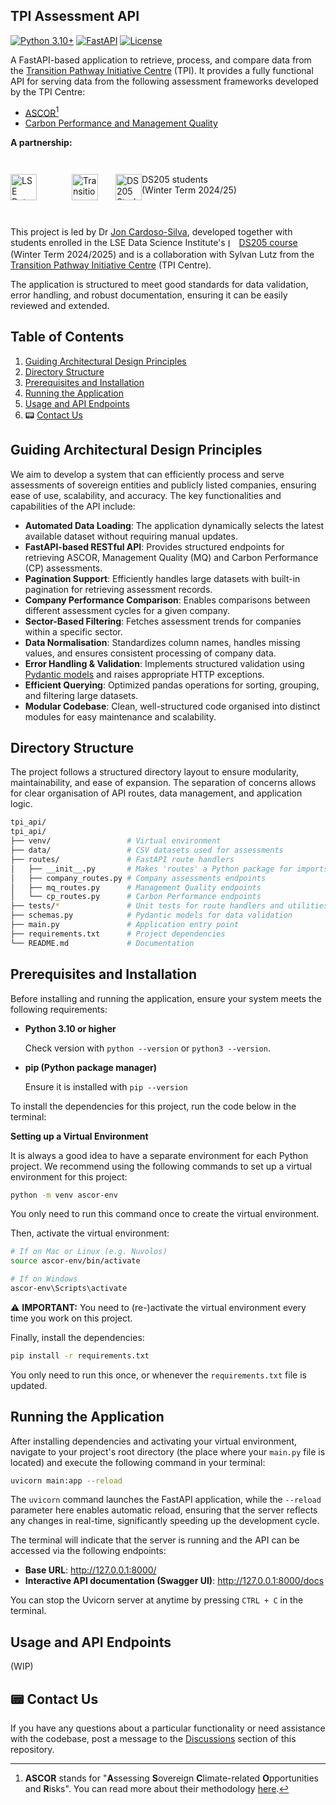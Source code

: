 ## TPI Assessment API 

[![Python 3.10+](https://img.shields.io/badge/python-3.10+-blue.svg)](https://www.python.org/downloads/)
[![FastAPI](https://img.shields.io/badge/FastAPI-0.115.7-green.svg)](https://fastapi.tiangolo.com/)
[![License](https://img.shields.io/badge/license-MIT-blue.svg)](LICENSE)

A FastAPI-based application to retrieve, process, and compare data from the [Transition Pathway Initiative Centre](https://www.transitionpathwayinitiative.org/) (TPI). It provides a fully functional API for serving data from the following assessment frameworks developed by the TPI Centre: 

* [ASCOR](https://www.transitionpathwayinitiative.org/ascor)[^1]
* [Carbon Performance and Management Quality](https://www.transitionpathwayinitiative.org/corporates)

**A partnership:**

<div style="display: flex; justify-content: top; vertical-align: middle; align-items: center; gap: 2em; margin: 2em 0;">
<a href="https://lse.ac.uk/dsi"><img src="./icons/LSE_DSI.png" alt="LSE Data Science Institute" role="presentation" style="object-fit: contain;height:3em;margin-right:2em"/></a>

<a href="https://www.transitionpathwayinitiative.org/"><img src="./icons/TPI.png" alt="Transition Pathway Initiative" role="presentation" style="object-fit: contain;height:3em;"/></a>

<a href="https://lse-dsi.github.io/DS205" style="align-items:middle"><img src="./icons/DS205_2024_25_icon_200px.png" alt="DS205 Students" role="presentation" style="object-fit: contain;height:3em;"><span style="display:block;float:right">DS205 students <br>(Winter Term 2024/25)</span></a>
</div>

[^1]: **ASCOR** stands for "**A**ssessing **S**overeign **C**limate-related **O**pportunities and **R**isks". You can read more about their methodology [here](https://www.transitionpathwayinitiative.org/publications/2024-ascor-framework-methodology-note-version-1-1).

This project is led by Dr [Jon Cardoso-Silva](https://jonjoncardoso.github.io), developed together with students enrolled in the LSE Data Science Institute's <img src="./icons/DS205_2024_25_icon_200px.png" alt="Image Created with AI Designer" role="presentation" style="object-fit: cover;width:1em;height:1em;vertical-align: middle;padding-bottom: 0.2em;"/> [DS205 course](https://lse-dsi.github.io/DS205) (Winter Term 2024/2025) and is a collaboration with Sylvan Lutz from the [Transition Pathway Initiative Centre](https://www.transitionpathwayinitiative.org/) (TPI Centre). 

The application is structured to meet good standards for data validation, error handling, and robust documentation, ensuring it can be easily reviewed and extended.

## Table of Contents
1. [Guiding Architectural Design Principles](#features)
2. [Directory Structure](#directory-structure)
3. [Prerequisites and Installation](#prerequisites-and-installation)
4. [Running the Application](#running-the-application)
5. [Usage and API Endpoints](#usage-and-api-endpoints)
6. 📟 [Contact Us](#-contact-us)

## Guiding Architectural Design Principles

We aim to develop a system that can efficiently process and serve assessments of sovereign entities and publicly listed companies, ensuring ease of use, scalability, and accuracy. The key functionalities and capabilities of the API include:

- **Automated Data Loading**: The application dynamically selects the latest available dataset without requiring manual updates.
- **FastAPI-based RESTful API**: Provides structured endpoints for retrieving ASCOR, Management Quality (MQ) and Carbon Performance (CP) assessments.
- **Pagination Support**: Efficiently handles large datasets with built-in pagination for retrieving assessment records.
- **Company Performance Comparison**: Enables comparisons between different assessment cycles for a given company.
- **Sector-Based Filtering**: Fetches assessment trends for companies within a specific sector.
- **Data Normalisation**: Standardizes column names, handles missing values, and ensures consistent processing of company data.
- **Error Handling & Validation**: Implements structured validation using [Pydantic models](https://docs.pydantic.dev/latest/) and raises appropriate HTTP exceptions.
- **Efficient Querying**: Optimized pandas operations for sorting, grouping, and filtering large datasets.
- **Modular Codebase**: Clean, well-structured code organised into distinct modules for easy maintenance and scalability.

## Directory Structure

The project follows a structured directory layout to ensure modularity, maintainability, and ease of expansion. The separation of concerns allows for clear organisation of API routes, data management, and application logic.

```bash
tpi_api/
tpi_api/
├── venv/                 # Virtual environment
├── data/                 # CSV datasets used for assessments
├── routes/               # FastAPI route handlers
│   ├── __init__.py       # Makes 'routes' a Python package for imports
│   ├── company_routes.py # Company assessments endpoints
│   ├── mq_routes.py      # Management Quality endpoints
│   └── cp_routes.py      # Carbon Performance endpoints
├── tests/*               # Unit tests for route handlers and utilities
├── schemas.py            # Pydantic models for data validation
├── main.py               # Application entry point
├── requirements.txt      # Project dependencies
└── README.md             # Documentation
```

## Prerequisites and Installation

Before installing and running the application, ensure your system meets the following requirements:

- **Python 3.10 or higher**

  Check version with `python --version` or `python3 --version`.

- **pip (Python package manager)**

  Ensure it is installed with `pip --version`

To install the dependencies for this project, run the code below in the terminal:

**Setting up a Virtual Environment**

It is always a good idea to have a separate environment for each Python project. We recommend using the following commands to set up a virtual environment for this project:

  ```bash
  python -m venv ascor-env
  ```

  You only need to run this command once to create the virtual environment.

Then, activate the virtual environment:

  ```bash
  # If on Mac or Linux (e.g. Nuvolos)
  source ascor-env/bin/activate

  # If on Windows
  ascor-env\Scripts\activate
  ```

  ⚠️ **IMPORTANT:** You need to (re-)activate the virtual environment every time you work on this project.

Finally, install the dependencies:

  ```bash
  pip install -r requirements.txt
  ```

  You only need to run this once, or whenever the `requirements.txt` file is updated.

## Running the Application

After installing dependencies and activating your virtual environment, navigate to your project's root directory (the place where your `main.py` file is located) and execute the following command in your terminal:

  ```bash
  uvicorn main:app --reload
  ```

  The `uvicorn` command launches the FastAPI application, while the `--reload` parameter here enables automatic reload, ensuring that the server reflects any changes in real-time, significantly speeding up the development cycle. 

The terminal will indicate that the server is running and the API can be accessed via the following endpoints: 

- **Base URL**: http://127.0.0.1:8000/
- **Interactive API documentation (Swagger UI)**: http://127.0.0.1:8000/docs

You can stop the Uvicorn server at anytime by pressing `CTRL + C` in the terminal.

## Usage and API Endpoints

(WIP)

## 📟 Contact Us

If you have any questions about a particular functionality or need assistance with the codebase, post a message to the [Discussions](https://github.com/lse-ds205/tpi-apis/discussions) section of this repository.
